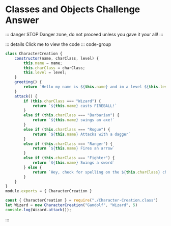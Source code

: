 # Classes and Objects Challenge Answer

::: danger STOP
Danger zone, do not proceed unless you gave it your all!
:::

::: details Click me to view the code
::: code-group
```js [Class]
class CharacterCreation { 
    constructor(name, charClass, level) { 
        this.name = name; 
        this.charClass = charClass; 
        this.level = level; 
    } 
    greeting() { 
        return `Hello my name is ${this.name} and im a level ${this.level} ${this.charClass}` 
    } 
    attack() { 
        if (this.charClass === "Wizard") { 
            return `${this.name} casts FIREBALL!` 
        } 
        else if (this.charClass === "Barbarian") { 
            return `${this.name} swings an axe!` 
        } 
        else if (this.charClass === "Rogue") { 
            return `${this.name} Attacks with a dagger` 
        } 
        else if (this.charClass === "Ranger") { 
            return `${this.name} Fires an arrow` 
        } 
        else if (this.charClass === "Fighter") { 
            return `${this.name} Swings a sword` 
        } else { 
            return `Hey, check for spelling on the ${this.charClass} charClass` 
        } 
    } 
} 
module.exports = { CharacterCreation }
```
```js [Character Creation]
const { CharacterCreation } = require("./Character-Creation.class")
let Wizard = new CharacterCreation("Gandolf", "Wizard", 5)
console.log(Wizard.attack());
```

:::